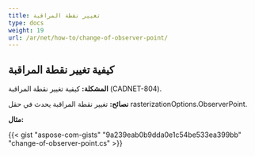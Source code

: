 ```yaml
---
title: تغيير نقطة المراقبة
type: docs
weight: 19
url: /ar/net/how-to/change-of-observer-point/
---
```


## **كيفية تغيير نقطة المراقبة**

**المشكلة:** كيفية تغيير نقطة المراقبة (CADNET-804).

**نصائح:** تغيير نقطة المراقبة يحدث في حقل rasterizationOptions.ObserverPoint.

**مثال:**

{{< gist "aspose-com-gists" "9a239eab0b9dda0e1c54be533ea399bb" "change-of-observer-point.cs" >}}
